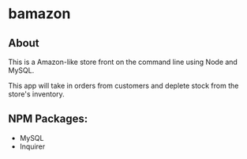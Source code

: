 # bamazon

## About 
This is a Amazon-like store front on the command line using Node and MySQL.

This app will take in orders from customers and deplete stock from the store's inventory. 

## NPM Packages:
* MySQL
* Inquirer 
